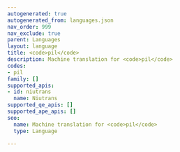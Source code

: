 ```yaml
---
autogenerated: true
autogenerated_from: languages.json
nav_order: 999
nav_exclude: true
parent: Languages
layout: language
title: <code>pil</code>
description: Machine translation for <code>pil</code>
codes:
- pil
family: []
supported_apis:
- id: niutrans
  name: Niutrans
supported_qe_apis: []
supported_ape_apis: []
seo:
  name: Machine translation for <code>pil</code>
  type: Language

---
```


